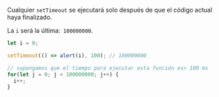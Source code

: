 
Cualquier `setTimeout` se ejecutará solo después de que el código actual haya finalizado.

La `i` será la última:` 100000000`.

```js run
let i = 0;

setTimeout(() => alert(i), 100); // 100000000

// supongamos que el tiempo para ejecutar esta función es> 100 ms
for(let j = 0; j < 100000000; j++) {
  i++; 
}
```
